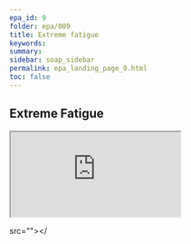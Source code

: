 ```yaml
---
epa_id: 9
folder: epa/009
title: Extreme fatigue
keywords: 
summary: 
sidebar: soap_sidebar
permalink: epa_landing_page_9.html
toc: false
---
```


## Extreme Fatigue

<div class="iframe-container">
  <iframe src="https://atlas.mindmup.com/fnmi22epa/extreme_fatigue/index.html" allowfullscreen></iframe>
</div>


src=&quot;&quot;&gt;&lt;/